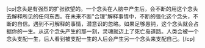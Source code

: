 [cp]念头是有强烈的扩张欲望的。一个念头在人脑中产生后，会不断的用这个念头去解释所见的任何东西。在未来不断"合理"解释事情中，不断的强化这个念头，不断的自信。遇到不可解释的事情，潜意识的忽略。如果足够愚钝，这个念头就会占据你的一生。从这个念头产生的那一刻，灵魂就迈上了死亡岛道路。人类会被一个念头支配一生，后人看到被支配一生的人后会产生另一个念头来支配自己。[/cp]